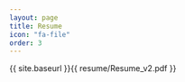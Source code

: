 ```yaml
---
layout: page
title: Resume
icon: "fa-file"
order: 3
---
```


{{ site.baseurl }}{{ resume/Resume_v2.pdf }}